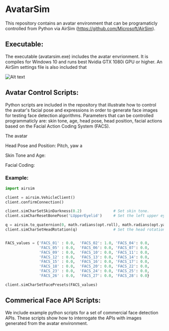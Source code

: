 # AvatarSim

This repository contains an avatar environment that can be programaticly controlled from Python via AirSim (https://github.com/Microsoft/AirSim).

## Executable:

The executable (avatarsim.exe) includes the avatar envrionment.  It is compiles for Windows 10 and runs best Nvidia GTX 1080i GPU or higher.  An AirSim settings file is also included that 

![Alt text](imgs/avatar.png?raw=true "Avatar")

## Avatar Control Scripts:

Python scripts are included in the repository that illustrate how to control the avatar's facial pose and expressions in order to generate face images for testing face detection algorithms. Parameters that can be controlled programmaticly are: skin tone, age, head pose, head position, facial actions based on the Facial Action Coding System (FACS). 

The avatar

Head Pose and Position:
Pitch, yaw a

Skin Tone and Age:


Facial Coding:


### Example:

```python
import airsim

client = airsim.VehicleClient()
client.confirmConnection()

client.simCharSetSkinDarkness(0.2)              # Set skin tone.
client.simCharResetBonePose('LUpperEyelid')     # Set the left upper eye lid position.

q = airsim.to_quaternion(0, math.radians(opt.roll), math.radians(opt.yaw))
client.simCharSetHeadRotation(q)                # Set the head rotation.


FACS_values = {'FACS_01' : 0.0,  'FACS_02': 1.0, 'FACS_04': 0.0,
               'FACS_05' : 0.0,  'FACS_06': 0.0, 'FACS_07': 0.0,
               'FACS_09' : 0.0,  'FACS_10': 0.0, 'FACS_11': 0.0,
               'FACS_12' : 0.0,  'FACS_13': 0.0, 'FACS_14': 0.0,
               'FACS_15' : 0.0,  'FACS_16': 0.0, 'FACS_17': 0.0,
               'FACS_18' : 0.0,  'FACS_20': 0.0, 'FACS_22': 0.0,
               'FACS_23' : 0.0,  'FACS_24': 0.0, 'FACS_25': 0.0,
               'FACS_26' : 0.0,  'FACS_27': 0.0, 'FACS_28': 0.0}

client.simCharSetFacePresets(FACS_values)

```




## Commerical Face API Scripts:

We include example python scripts for a set of commercial face detection APIs. These scripts show how to interrogate the APIs with images generated from the avatar environment. 
